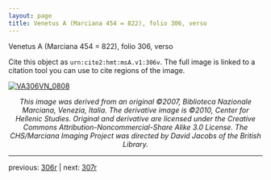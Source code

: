 ```yaml
---
layout: page
title: Venetus A (Marciana 454 = 822), folio 306, verso
---
```


Venetus A (Marciana 454 = 822), folio 306, verso

Cite this object as `urn:cite2:hmt:msA.v1:306v`.  The full image is linked to a citation tool you can use to cite regions of the image.

[![VA306VN_0808](http://www.homermultitext.org/iipsrv?IIIF=/project/homer/pyramidal/deepzoom/hmt/vaimg/2017a/VA306VN_0808.tif/full/800,/0/default.jpg)](http://www.homermultitext.org/ict2/?urn=urn:cite2:hmt:vaimg.2017a:VA306VN_0808) 

<p style="text-align: center; font-style: italic;">This image was derived from an original ©2007, Biblioteca Nazionale Marciana, Venezia, Italia. The derivative image is ©2010, Center for Hellenic Studies. Original and derivative are licensed under the Creative Commons Attribution-Noncommercial-Share Alike 3.0 License. The CHS/Marciana Imaging Project was directed by David Jacobs of the British Library.</p>

---

previous: [306r](../306r/) | next: [307r](../307r/)